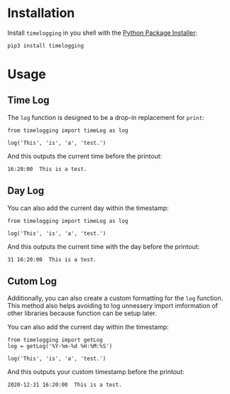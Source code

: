 # Installation

Install `timelogging` in you shell with the [Python Package Installer](https://pip.pypa.io/en/stable/):

```sh
pip3 install timelogging
```

# Usage

## Time Log

The `log` function is designed to be a drop-in replacement for `print`:

```python3
from timelogging import timeLog as log

log('This', 'is', 'a', 'test.')
```

And this outputs the current time before the printout:

```
16:20:00  This is a test.
```

## Day Log

You can also add the current day within the timestamp:

```python3
from timelogging import timeLog as log

log('This', 'is', 'a', 'test.')
```

And this outputs the current time with the day before the printout:

```
31 16:20:00  This is a test.
```

## Cutom Log

Additionally, you can also create a custom formatting for the `log` function. This method also helps avoiding to log unnessery import imformation of other libraries because function can be setup later.

You can also add the current day within the timestamp:

```python3
from timelogging import getLog
log = getLog('%Y-%m-%d %H:%M:%S')

log('This', 'is', 'a', 'test.')
```

And this outputs your custom timestamp before the printout:

```
2020-12-31 16:20:00  This is a test.
```
